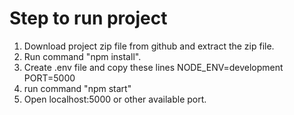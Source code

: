 # Step to run project

1. Download project zip file from github and extract the zip file.
2. Run command "npm install".
3. Create .env file and copy these lines
        NODE_ENV=development
        PORT=5000
4. run command "npm start"
5. Open localhost:5000 or other available port.
